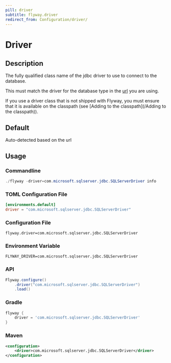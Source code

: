 ```yaml
---
pill: driver
subtitle: flyway.driver
redirect_from: Configuration/driver/
---
```


# Driver

## Description
The fully qualified class name of the jdbc driver to use to connect to the database.

This must match the driver for the database type in the [url](Configuration/parameters/environments/url) you are using.

If you use a driver class that is not shipped with Flyway, you must ensure that it is available on the classpath (see [Adding to the classpath](/Adding to the classpath)).

## Default
Auto-detected based on the url

## Usage

### Commandline
```powershell
./flyway -driver=com.microsoft.sqlserver.jdbc.SQLServerDriver info
```

### TOML Configuration File
```toml
[environments.default]
driver = "com.microsoft.sqlserver.jdbc.SQLServerDriver"
```

### Configuration File
```properties
flyway.driver=com.microsoft.sqlserver.jdbc.SQLServerDriver
```

### Environment Variable
```properties
FLYWAY_DRIVER=com.microsoft.sqlserver.jdbc.SQLServerDriver
```

### API
```java
Flyway.configure()
    .driver("com.microsoft.sqlserver.jdbc.SQLServerDriver")
    .load()
```

### Gradle
```groovy
flyway {
    driver = 'com.microsoft.sqlserver.jdbc.SQLServerDriver'
}
```

### Maven
```xml
<configuration>
    <driver>com.microsoft.sqlserver.jdbc.SQLServerDriver</driver>
</configuration>
```
